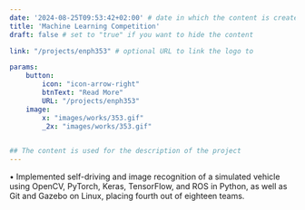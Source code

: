 ```yaml
---
date: '2024-08-25T09:53:42+02:00' # date in which the content is created - defaults to "today"
title: 'Machine Learning Competition'
draft: false # set to "true" if you want to hide the content 

link: "/projects/enph353" # optional URL to link the logo to

params:
    button:
        icon: "icon-arrow-right"
        btnText: "Read More"
        URL: "/projects/enph353"
    image:  
        x: "images/works/353.gif"
        _2x: "images/works/353.gif"
    

## The content is used for the description of the project
---
```


• Implemented self-driving and image recognition of a simulated vehicle using OpenCV, PyTorch, Keras, TensorFlow, and ROS in Python, as well as Git and Gazebo on Linux, placing fourth out of eighteen teams.
